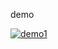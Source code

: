 demo

<a href="https://imgbb.com/"><img src="https://i.ibb.co/m6KkM9v/demo1.gif" alt="demo1" border="0"></a>
